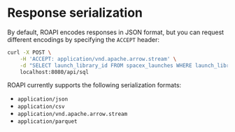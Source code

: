 # Response serialization

By default, ROAPI encodes responses in JSON format, but you can request
different encodings by specifying the `ACCEPT` header:

```bash
curl -X POST \
    -H 'ACCEPT: application/vnd.apache.arrow.stream' \
    -d "SELECT launch_library_id FROM spacex_launches WHERE launch_library_id IS NOT NULL" \
    localhost:8080/api/sql
```

ROAPI currently supports the following serialization formats:

* `application/json`
* `application/csv`
* `application/vnd.apache.arrow.stream`
* `application/parquet`
